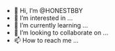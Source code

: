 - 👋 Hi, I’m @HONESTBBY
- 👀 I’m interested in ...
- 🌱 I’m currently learning ...
- 💞️ I’m looking to collaborate on ...
- 📫 How to reach me ...

<!---
HONESTBBY/HONESTBBY is a ✨ special ✨ repository because its `README.md` (this file) appears on your GitHub profile.
You can click the Preview link to take a look at your changes.
--->

